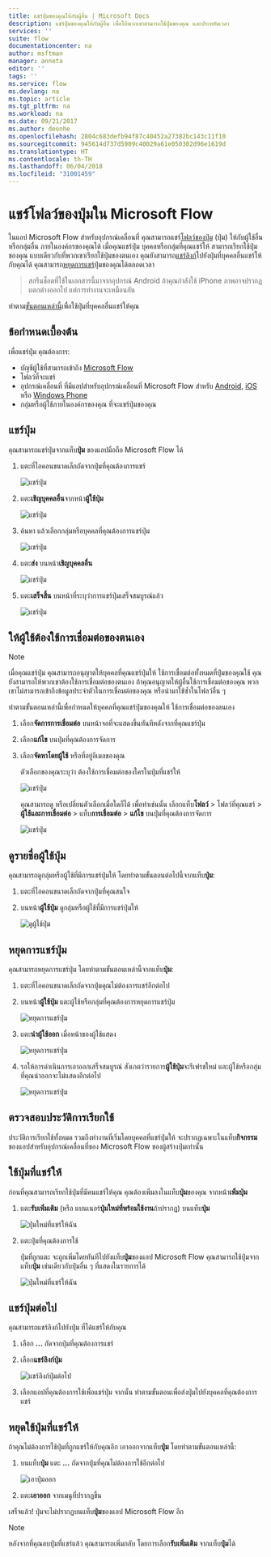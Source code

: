 ```yaml
---
title: แชร์ปุ่มของคุณให้กับผู้อื่น | Microsoft Docs
description: แชร์ปุ่มของคุณให้กับผู้อื่น เพื่อให้พวกเขาสามารถใช้ปุ่มของคุณ และประหยัดเวลา
services: ''
suite: flow
documentationcenter: na
author: msftman
manager: anneta
editor: ''
tags: ''
ms.service: flow
ms.devlang: na
ms.topic: article
ms.tgt_pltfrm: na
ms.workload: na
ms.date: 09/21/2017
ms.author: deonhe
ms.openlocfilehash: 2804c683defb94f87c40452a27382bc143c11f10
ms.sourcegitcommit: 945614d737d5909c40029a61e050302d96e1619d
ms.translationtype: HT
ms.contentlocale: th-TH
ms.lasthandoff: 06/04/2018
ms.locfileid: "31001459"
---
```

# <a name="share-button-flows-in-microsoft-flow"></a>แชร์โฟลว์ของปุ่มใน Microsoft Flow
ในแอป Microsoft Flow สำหรับอุปกรณ์เคลื่อนที่ คุณสามารถแชร์[โฟลว์ของปุ่ม](introduction-to-button-flows.md) (ปุ่ม) ให้กับผู้ใช้อื่น หรือกลุ่มอื่น ภายในองค์กรของคุณได้ เมื่อคุณแชร์ปุ่ม บุคคลหรือกลุ่มที่คุณแชร์ให้ สามารถเรียกใช้ปุ่มของคุณ แบบเดียวกับที่พวกเขาเรียกใช้ปุ่มของตนเอง คุณยังสามารถ[แชร์ลิงก์](share-buttons.md#re-share-a-button)ไปยังปุ่มที่บุคคลอื่นแชร์ให้กับคุณได้ คุณสามารถ[หยุดการแชร์](share-buttons.md#stop-sharing-a-button)ปุ่มของคุณได้ตลอดเวลา

> สกรีนช็อตที่ใช้ในเอกสารนี้มาจากอุปกรณ์ Android ถ้าคุณกำลังใช้ iPhone ภาพอาจปรากฏแตกต่างออกไป แต่การทำงานจะเหมือนกัน
> 
> 

ทำตาม[ขั้นตอนเหล่านี้](share-buttons.md#use-shared-buttons)เพื่อใช้ปุ่มที่บุคคลอื่นแชร์ให้คุณ

## <a name="prerequisites"></a>ข้อกำหนดเบื้องต้น
เพื่อแชร์ปุ่ม คุณต้องการ:

* บัญชีผู้ใช้ที่สามารถเข้าถึง [Microsoft Flow](https://flow.microsoft.com)
* โฟลว์ที่จะแชร์
* อุปกรณ์เคลื่อนที่ ที่มีแอปสำหรับอุปกรณ์เคลื่อนที่ Microsoft Flow สำหรับ [Android](https://aka.ms/flowmobiledocsandroid), [iOS](https://aka.ms/flowmobiledocsios) หรือ [Windows Phone](https://aka.ms/flowmobilewindows)
* กลุ่มหรือผู้ใช้ภายในองค์กรของคุณ ที่จะแชร์ปุ่มของคุณ

## <a name="share-a-button"></a>แชร์ปุ่ม
คุณสามารถแชร์ปุ่มจากแท็บ**ปุ่ม** ของแอปมือถือ Microsoft Flow ได้

1. แตะที่ไอคอนขนาดเล็กถัดจากปุ่มที่คุณต้องการแชร์
   
    ![แชร์ปุ่ม](./media/share-buttons/share-button-flows-buttons-tab.png)
2. แตะ**เชิญบุคคลอื่น**จากหน้า**ผู้ใช้ปุ่ม**
   
    ![แชร์ปุ่ม](./media/share-buttons/share-button-flows-button-users.png)
3. ค้นหา แล้วเลือกกลุ่มหรือบุคคลที่คุณต้องการแชร์ปุ่ม
   
    ![แชร์ปุ่ม](./media/share-buttons/share-button-flows-invite-others-select.png)
4. แตะ**ส่ง** บนหน้า**เชิญบุคคลอื่น**
   
    ![แชร์ปุ่ม](./media/share-buttons/share-button-flows-invite-others-send.png)
5. แตะ**เสร็จสิ้น** บนหน้าที่ระบุว่าการแชร์ปุ่มเสร็จสมบูรณ์แล้ว
   
    ![แชร์ปุ่ม](./media/share-buttons/share-button-flows-invite-others-done.png)

## <a name="require-users-to-use-their-own-connections"></a>ให้ผู้ใช้ต้องใช้การเชื่อมต่อของตนเอง
> [!NOTE]
> เมื่อคุณแชร์ปุ่ม คุณสามารถอนุญาตให้บุคคลที่คุณแชร์ปุ่มให้ ใช้การเชื่อมต่อทั้งหมดที่ปุ่มของคุณใช้ คุณยังสามารถให้พวกเขาต้องใช้การเชื่อมต่อของตนเอง ถ้าคุณอนุญาตให้ผู้อื่นใช้การเชื่อมต่อของคุณ พวกเขาไม่สามารถเข้าถึงข้อมูลประจำตัวในการเชื่อมต่อของคุณ หรือนำมาใช้ซ้ำในโฟลว์อื่น ๆ
> 
> 

ทำตามขั้นตอนเหล่านี้เพื่อกำหนดให้บุคคลที่คุณแชร์ปุ่มของคุณให้ ใช้การเชื่อมต่อของตนเอง

1. เลือก**จัดการการเชื่อมต่อ** บนหน้าจอที่จะแสดงขึ้นทันทีหลังจากที่คุณแชร์ปุ่ม
2. เลือก**แก้ไข** บนปุ่มที่คุณต้องการจัดการ
3. เลือก**จัดหาโดยผู้ใช้** หรือที่อยู่อีเมลของคุณ
   
    ตัวเลือกของคุณระบุว่า ต้องใช้การเชื่อมต่อของใครในปุ่มที่แชร์ให้
   
    ![แชร์ปุ่ม](./media/share-buttons/share-button-select-connection-provided-by-user.png)
   
    คุณสามารถดู หรือเปลี่ยนตัวเลือกเมื่อใดก็ได้ เพื่อทำเช่นนั้น เลือกแท็บ**โฟลว์** > โฟลว์ที่คุณแชร์ > **ผู้ใช้และการเชื่อมต่อ** > แท็บ**การเชื่อมต่อ** > **แก้ไข** บนปุ่มที่คุณต้องการจัดการ
   
    ![แชร์ปุ่ม](./media/share-buttons/share-button-flows-conn-provided-by-user.png)

## <a name="view-the-list-of-button-users"></a>ดูรายชื่อผู้ใช้ปุ่ม
คุณสามารถดูกลุ่มหรือผู้ใช้ที่มีการแชร์ปุ่มให้ โดยทำตามขั้นตอนต่อไปนี้จากแท็บ**ปุ่ม**:

1. แตะที่ไอคอนขนาดเล็กถัดจากปุ่มที่คุณสนใจ
2. บนหน้า**ผู้ใช้ปุ่ม** ดูกลุ่มหรือผู้ใช้ทื่มีการแชร์ปุ่มให้
   
    ![ดูผู้ใช้ปุ่ม](./media/share-buttons/share-button-flows-button-users-list.png)

## <a name="stop-sharing-a-button"></a>หยุดการแชร์ปุ่ม
คุณสามารถหยุดการแชร์ปุ่ม โดยทำตามขั้นตอนเหล่านี้จากแท็บ**ปุ่ม**:

1. แตะที่ไอคอนขนาดเล็กถัดจากปุ่มคุณไม่ต้องการแชร์อีกต่อไป
2. บนหน้า**ผู้ใช้ปุ่ม** แตะผู้ใช้หรือกลุ่มที่คุณต้องการหยุดการแชร์ปุ่ม
   
    ![หยุดการแชร์ปุ่ม](./media/share-buttons/share-button-flows-remove-user-list.png)
3. แตะ**นำผู้ใช้ออก** เมื่อหน้าของผู้ใช้แสดง
   
    ![หยุดการแชร์ปุ่ม](./media/share-buttons/share-button-flows-remove-user.png)
4. รอให้การดำเนินการเอาออกเสร็จสมบูรณ์ สังเกตว่ารายการ**ผู้ใช้ปุ่ม**จะรีเฟรชใหม่ และผู้ใช้หรือกลุ่มที่คุณนำออกจะไม่แสดงอีกต่อไป
   
    ![หยุดการแชร์ปุ่ม](./media/share-buttons/share-button-flows-remove-user-result.png)

## <a name="monitor-the-run-history"></a>ตรวจสอบประวัติการเรียกใช้
ประวัติการเรียกใช้ทั้งหมด รวมถึงทำงานที่เริ่มโดยบุคคลที่แชร์ปุ่มให้ จะปรากฏเฉพาะในแท็บ**กิจกรรม** ของแอปสำหรับอุปกรณ์เคลื่อนที่ของ Microsoft Flow ของผู้สร้างปุ่มเท่านั้น

## <a name="use-shared-buttons"></a>ใช้ปุ่มที่แชร์ให้
ก่อนที่คุณสามารถเรียกใช้ปุ่มที่มีคนแชร์ให้คุณ คุณต้องเพิ่มลงในแท็บ**ปุ่ม**ของคุณ จากหน้า**เพิ่มปุ่ม**

1. แตะ**รับเพิ่มเติม** (หรือ แบนเนอร์**ปุ่มใหม่ที่พร้อมใช้งาน**ถ้าปรากฏ) บนแท็บ**ปุ่ม**
   
    ![ปุ่มใหม่ที่แชร์ให้ฉัน](./media/share-buttons/share-button-flows-banner.png)
2. แตะปุ่มที่คุณต้องการใช้
   
    ปุ่มที่ถูกแตะ จะถูกเพิ่มโดยทันทีไปยังแท็บ**ปุ่ม**ของแอป Microsoft Flow คุณสามารถใช้ปุ่มจากแท็บ**ปุ่ม** เช่นเดียวกับปุ่มอื่น ๆ ที่แสดงในรายการได้
   
    ![ปุ่มใหม่ที่แชร์ให้ฉัน](./media/share-buttons/share-button-flows-buttons-shared-with-me.png)

## <a name="re-share-a-button"></a>แชร์ปุ่มต่อไป
คุณสามารถแชร์ลิงก์ไปยังปุ่ม ที่ได้แชร์ให้กับคุณ

1. เลือก **...**  ถัดจากปุ่มที่คุณต้องการแชร์
2. เลือก**แชร์ลิงก์ปุ่ม**
   
    ![แชร์ลิงก์ปุ่มต่อไป](./media/share-buttons/re-share-button.png)
3. เลือกแอปที่คุณต้องการใช้เพื่อแชร์ปุ่ม จากนั้น ทำตามขั้นตอนเพื่อส่งปุ่มไปยังบุคคลที่คุณต้องการแชร์

## <a name="stop-using-a-shared-button"></a>หยุดใช้ปุ่มที่แชร์ให้
ถ้าคุณไม่ต้องการใช้ปุ่มที่ถูกแชร์ให้กับคุณอีก เอาออกจากแท็บ**ปุ่ม** โดยทำตามขั้นตอนเหล่านี้:

1. บนแท็บ**ปุ่ม** แตะ **...** ถัดจากปุ่มที่คุณไม่ต้องการใช้อีกต่อไป
   
    ![เอาปุ่มออก](./media/share-buttons/share-button-flows-added-shared-button.png)
2. แตะ**เอาออก** จากเมนูที่ปรากฏขึ้น

เสร็จแล้ว! ปุ่มจะไม่ปรากฏบนแท็บ**ปุ่ม**ของแอป Microsoft Flow อีก

> [!NOTE]
> หลังจากที่คุณลบปุ่มที่แชร์แล้ว คุณสามารถเพิ่มกลับ โดยการเลือก**รับเพิ่มเติม** จากแท็บ**ปุ่ม**ได้
> 
> 


